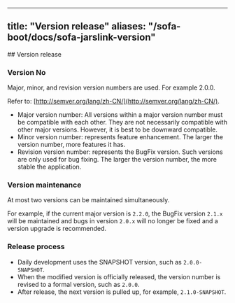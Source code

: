 
---

title: "Version release"
aliases: "/sofa-boot/docs/sofa-jarslink-version"
---

﻿## Version release

### Version No

Major, minor, and revision version numbers are used. For example 2.0.0.

Refer to: [http://semver.org/lang/zh-CN/](http://semver.org/lang/zh-CN/).

- Major version number: All versions within a major version number must be compatible with each other. They are not necessarily compatible with other major versions. However, it is best to be downward compatible.
- Minor version number: represents feature enhancement. The larger the version number, more features it has.
- Revision version number: represents the BugFix version. Such versions are only used for bug fixing. The larger the version number, the more stable the application.

### Version maintenance

At most two versions can be maintained simultaneously.

For example, if the current major version is `2.2.0`, the BugFix version `2.1.x` will be maintained and bugs in version `2.0.x` will no longer be fixed and a version upgrade is recommended.

### Release process

- Daily development uses the SNAPSHOT version, such as `2.0.0-SNAPSHOT`.
- When the modified version is officially released, the version number is revised to a formal version, such as `2.0.0`.
- After release, the next version is pulled up, for example, `2.1.0-SNAPSHOT`.
